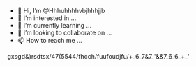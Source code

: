 - 👋 Hi, I’m @Hhhuhhhhvbjhhhjjb
- 👀 I’m interested in ...
- 🌱 I’m currently learning ...
- 💞️ I’m looking to collaborate on ...
- 📫 How to reach me ...

<!---
Hhhuhhhhvbjhhhjjb/Hhhuhhhhvbjhhhjjb is a ✨ special ✨ repository because its `README.md` (this file) appears on your GitHub profile.
You can click the Preview link to take a look at your changes.
--->gxsgd&)rsdtsx/47(5544/fhcch/fuufoudjfu/+_6_7&7_'&&7_6_6_+_'
